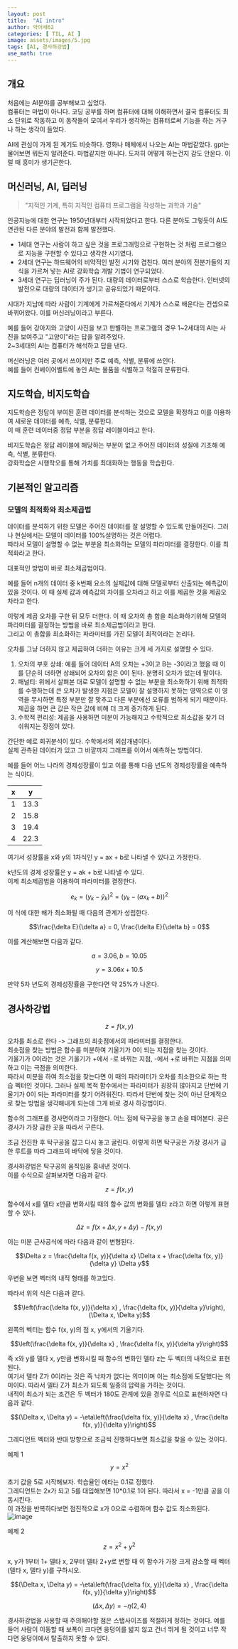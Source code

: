 ```yaml
---
layout: post
title:  "AI intro"
author: 악어새62
categories: [ TIL, AI ]
image: assets/images/5.jpg
tags: [AI, 경사하강법]
use_math: true
---
```

## 개요

처음에는 AI분야를 공부해보고 싶었다.  
컴퓨터는 마법이 아니다. 코딩 공부를 하며 컴퓨터에 대해 이해하면서 결국 컴퓨터도 최소 단위로 작동하고 이 동작들이 모여서 우리가 생각하는 컴퓨터로써 기능을 하는 거구나 하는 생각이 들었다.

AI에 관심이 가게 된 계기도 비슷하다. 영화나 매체에서 나오는 AI는 마법같았다. gpt는 물어보면 뭐든지 알려준다. 마법같지만 아니다. 도저히 어떻게 하는건지 감도 안온다. 이럴 때 흥미가 생기곤한다.

## 머신러닝, AI, 딥러닝

> "지적인 기계, 특히 지적인 컴퓨터 프로그램을 작성하는 과학과 기술"

인공지능에 대한 연구는 1950년대부터 시작되었다고 한다. 다른 분야도 그렇듯이 AI도 연관된 다른 분야의 발전과 함께 발전했다.

* 1세대 연구는 사람이 하고 싶은 것을 프로그래밍으로 구현하는 것 처럼 프로그램으로 지능을 구현할 수 있다고 생각한 시기였다.  
* 2세대 연구는 하드웨어의 비약적인 발전 시기와 겹친다. 여러 분야의 전분가들의 지식을 가르쳐 넣는 AI로 강화학습 개발 기법이 연구되었다.  
* 3세대 연구는 딥러닝이 주가 된다. 대량의 데이터로부터 스스로 학습한다. 인터넷의 발전으로 대량의 데이터가 생기고 공유되었기 때문이다.

시대가 지남에 따라 사람이 기계에게 가르쳐준다에서 기계가 스스로 배운다는 컨셉으로 바뀌어왔다. 이를 머신러닝이라고 부른다.

예를 들어 강아지와 고양이 사진을 보고 판별하는 프로그램의 경우 1~2세대의 AI는 사진을 보여주고 "고양이"라는 답을 알려주었다.  
2~3세대의 AI는 컴퓨터가 해석하고 답을 낸다.

머신러닝은 여러 곳에서 쓰이지만 주로 예측, 식별, 분류에 쓰인다.  
예를 들어 컨베이어벨트에 놓인 AI는 물품을 식별하고 적절히 분류한다.

## 지도학습, 비지도학습

지도학습은 정답이 부여된 훈련 데이터를 분석하는 것으로 모델을 확정하고 이를 이용하여 새로운 데이터를 예측, 식별, 분류한다.  
이 때 훈련 데이터중 정답 부분을 정답 레이블이라고 한다.

비지도학습은 정답 레이블에 해당하는 부분이 없고 주어진 데이터의 성질에 기초해 예측, 식별, 분류한다.  
강화학습은 시행착오를 통해 가치를 최대화하는 행동을 학습한다.

## 기본적인 알고리즘

### 모델의 최적화와 최소제곱법

데이터를 분석하기 위한 모델은 주어진 데이터를 잘 설명할 수 있도록 만들어진다. 그러나 현실에서는 모델이 데이터를 100%설명하는 것은 어렵다.  
따라서 모델이 설명할 수 없는 부분을 최소화하는 모델의 파라미터를 결정한다. 이를 최적화라고 한다.

대표적인 방법이 바로 최소제곱법이다.

예를 들어 n개의 데이터 중 k번째 요소의 실제값에 대해 모델로부터 산출되는 예측값이 있을 것이다. 이 때 실제 값과 예측값의 차이를 오차라고 하고 이를 제곱한 것을 제곱오차라고 한다.

이렇게 제곱 오차를 구한 뒤 모두 더한다. 이 때 오차의 총 합을 최소화하기위해 모델의 파라미터를 결정하는 방법을 바로 최소제곱법이라고 한다.  
그리고 이 총합을 최소화하는 파라미터를 가진 모델이 최적이라는 논리다.

오차를 그냥 더하지 않고 제곱하여 더하는 이유는 크게 세 가지로 설명할 수 있다.
1. 오차의 부호 상쇄: 예를 들어 데이터 A의 오차는 +3이고 B는 -3이라고 했을 때 이를 단순히 더하면 상쇄되어 오차의 합은 0이 된다. 분명히 오차가 있는데 말이다.
2. 패널티: 위에서 살펴본 대로 모델이 설명할 수 없는 부분을 최소화하기 위해 최적화를 수행하는데 큰 오차가 발생한 지점은 모델이 잘 설명하지 못하는 영역으로 이 영역을 무시하면 특정 부분만 잘 맞추고 다른 부분에선 오류를 범하게 되기 때문이다. 제곱을 하면 큰 값은 작은 값에 비해 더 크게 증가하게 된다.
3. 수학적 편리성: 제곱을 사용하면 미분이 가능해지고 수학적으로 최소값을 찾기 더 쉬워지는 장점이 있다.

간단한 예로 회귀분석이 있다. 수학에서의 외삽개념이다.  
실제 관측된 데이터가 있고 그 바깥까지 그래프를 이어서 예측하는 방법이다. 

예를 들어 어느 나라의 경제성장률이 있고 이를 통해 다음 년도의 경제성장률을 예측하는 식이다.

| x | y |
| -- | -- |
| 1 | 13.3 |
| 2 | 15.8 |
| 3 | 19.4 |
| 4 | 22.3 |

여기서 성장률을 x와 y의 1차식인 y = ax + b로 나타낼 수 있다고 가정한다.

k년도의 경제 성장률은 y = ak + b로 나타낼 수 있다.  
이제 최소제곱법을 이용하여 파라미터를 결정한다.


$$e_{k} = (y_{k} - \hat{y}_{k})^2 = (y_{k} - (ax_{k} + b))^2$$

이 식에 대한 해가 최소화될 때 다음의 관계가 성립한다.  

$$\frac{\delta E}{\delta a} = 0, \frac{\delta E}{\delta b} = 0$$


이를 계산해보면 다음과 같다.

$$ a = 3.06, b = 10.05 $$

$$ y = 3.06x + 10.5 $$

만약 5차 년도의 경제성장률을 구한다면 약 25%가 나온다.

## 경사하강법

$$z = f(x,y)$$

오차를 최소로 한다 -> 그래프의 최솟점에서의 파라미터를 결정한다.  
최솟점을 찾는 방법은 함수를 미분하여 기울기가 0이 되는 지점을 찾는 것이다.  
기울기가 0이라는 것은 기울기가 +에서 -로 바뀌는 지점, -에서 +로 바뀌는 지점을 의미하고 이는 극점을 의미한다.  
따라서 미분을 하여 최소점을 찾는다면 이 때의 파라미터가 오차를 최소한으로 하는 학습 펙터인 것이다. 그러나 실제 목적 함수에서는 파라미터가 굉장히 많아지고 단번에 기울기가 0이 되는 파라미터를 찾기 어려워진다. 따라서 단번에 찾는 것이 아닌 단계적으로 찾는 방법을 생각해내게 되는데 그게 바로 경사 하강법이다.

함수의 그래프를 경사면이라고 가정한다. 어느 점에 탁구공을 놓고 손을 떼어본다. 공은 경사가 가장 급한 곳을 따라서 구른다.

조금 전진한 후 탁구공을 잡고 다시 놓고 굴린다. 이렇게 하면 탁구공은 가장 경사가 급한 루트를 따라 그래프의 바닥에 닿을 것이다.

경사하강법은 탁구공의 움직임을 흉내낸 것이다.  
이를 수식으로 살펴보자면 다음과 같다.

$$z = f(x,y)$$

함수에서 x를 델타 x만큼 변화시킬 때의 함수 값의 변화를 델타 z라고 하면 이렇게 표현할 수 있다.

$$\Delta z = f(x + \Delta x, y + \Delta y) - f(x, y)$$

이는 미분 근사공식에 따라 다음과 같이 변형된다.

$$\Delta z = \frac{\delta f(x, y)}{\delta x} \Delta x + \frac{\delta f(x, y)}{\delta y} \Delta y$$

우변을 보면 벡터의 내적 형태를 하고있다.

따라서 위의 식은 다음과 같다.

$$\left(\frac{\delta f(x, y)}{\delta x} , \frac{\delta f(x, y)}{\delta y}\right), (\Delta x, \Delta y)$$

왼쪽의 벡터는 함수 f(x, y)의 점 x, y에서의 기울기다.

$$\left(\frac{\delta f(x, y)}{\delta x} , \frac{\delta f(x, y)}{\delta y}\right)$$

즉 x와 y를 델타 x, y만큼 변화시킬 때 함수의 변화인 델타 z는 두 벡터의 내적으로 표현된다.  
여기서 델타 Z가 0이라는 것은 즉 낙차가 없다는 의미이며 이는 최소점에 도달했다는 의미이다. 따라서 델타 Z가 최소가 되도록 일종의 압력을 가하는 것이다.  
내적이 최소가 되는 조건은 두 벡터가 180도 관계에 있을 경우로 식으로 표현하자면 다음과 같다.

$$(\Delta x, \Delta y) = -\eta\left(\frac{\delta f(x, y)}{\delta x} , \frac{\delta f(x, y)}{\delta y}\right)$$

그레디언트 벡터와 반대 방향으로 조금씩 진행하다보면 최소값을 찾을 수 있는 것이다.

예제 1
$$ y = x^2 $$

초기 값을 5로 시작해보자. 학습율인 에타는 0.1로 정했다.  
그레디언트는 2x가 되고 5를 대입해보면 10*0.1로 1이 된다. 따라서 x = -1만큼 공을 이동시킨다.  
이 과정을 반복하다보면 점진적으로 x가 0으로 수렴하며 함수 값도 최소화된다.
![image](https://github.com/user-attachments/assets/462845aa-9427-4939-9539-a2ca7ab04932)

예제 2

$$ z = x^2 + y^2 $$

x, y가 1부터 1+ 델타 x, 2부터 델타 2+y로 변할 때 이 함수가 가장 크게 감소할 때 벡터 (델타 x, 델타 y)를 구하시오.

$$(\Delta x, \Delta y) = -\eta\left(\frac{\delta f(x, y)}{\delta x} , \frac{\delta f(x, y)}{\delta y}\right)$$

$$ (\Delta x, \Delta y) = -\eta(2, 4)$$

경사하강법을 사용할 때 주의해야할 점은 스탭사이즈를 적절하게 정하는 것이다. 예를 들어 사람이 이동할 때 보폭이 크다면 웅덩이를 밟지 않고 건너 뛰게 될 것이고 너무 작다면 웅덩이에서 탈출하지 못할 수 있다.